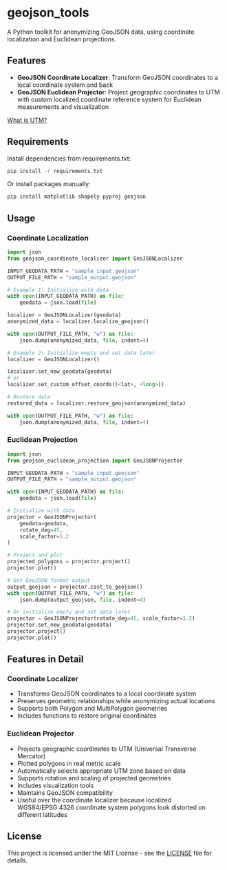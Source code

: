 # geojson_tools

A Python toolkit for anonymizing GeoJSON data, using coordinate localization and Euclidean projections.

## Features

- **GeoJSON Coordinate Localizer**: Transform GeoJSON coordinates to a local coordinate system and back
- **GeoJSON Euclidean Projector**: Project geographic coordinates to UTM with custom localized coordinate reference system for Euclidean measurements and visualization

[What is UTM?](https://en.wikipedia.org/wiki/Universal_Transverse_Mercator_coordinate_system)

## Requirements

Install dependencies from requirements.txt:
```bash
pip install -r requirements.txt
```

Or install packages manually:
```bash
pip install matplotlib shapely pyproj geojson
```

## Usage

### Coordinate Localization

```python
import json
from geojson_coordinate_localizer import GeoJSONLocalizer

INPUT_GEODATA_PATH = "sample_input.geojson"
OUTPUT_FILE_PATH = "sample_output.geojson"

# Example 1: Initialize with data
with open(INPUT_GEODATA_PATH) as file:
    geodata = json.load(file)

localizer = GeoJSONLocalizer(geodata)
anonymized_data = localizer.localize_geojson()

with open(OUTPUT_FILE_PATH, "w") as file:
    json.dump(anonymized_data, file, indent=4)

# Example 2: Initialize empty and set data later
localizer = GeoJSONLocalizer()

localizer.set_new_geodata(geodata)
# or
localizer.set_custom_offset_coords((<lat>, <long>))

# Restore data
restored_data = localizer.restore_geojson(anonymized_data)

with open(OUTPUT_FILE_PATH, "w") as file:
    json.dump(anonymized_data, file, indent=4)
```

### Euclidean Projection

```python
import json
from geojson_euclidean_projection import GeoJSONProjector

INPUT_GEODATA_PATH = "sample_input.geojson"
OUTPUT_FILE_PATH = "sample_output.geojson"

with open(INPUT_GEODATA_PATH) as file:
    geodata = json.load(file)

# Initialize with data
projector = GeoJSONProjector(
    geodata=geodata,
    rotate_deg=45,
    scale_factor=1.2
)

# Project and plot
projected_polygons = projector.project()
projector.plot()

# Get GeoJSON format output
output_geojson = projector.cast_to_geojson()
with open(OUTPUT_FILE_PATH, "w") as file:
    json.dump(output_geojson, file, indent=4)

# Or initialize empty and set data later
projector = GeoJSONProjector(rotate_deg=45, scale_factor=1.2)
projector.set_new_geodata(geodata)
projector.project()
projector.plot()
```

## Features in Detail

### Coordinate Localizer
- Transforms GeoJSON coordinates to a local coordinate system
- Preserves geometric relationships while anonymizing actual locations
- Supports both Polygon and MultiPolygon geometries
- Includes functions to restore original coordinates

### Euclidean Projector
- Projects geographic coordinates to UTM (Universal Transverse Mercator)
- Plotted polygons in real metric scale
- Automatically selects appropriate UTM zone based on data
- Supports rotation and scaling of projected geometries
- Includes visualization tools
- Maintains GeoJSON compatibility
- Useful over the coordinate localizer because localized WGS84/EPSG:4326 coordinate system polygons look distorted on different latitudes

## License

This project is licensed under the MIT License - see the [LICENSE](LICENSE) file for details.
